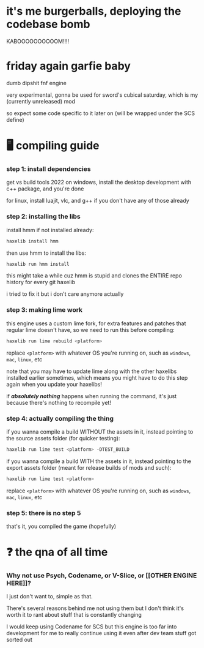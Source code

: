 # it's me burgerballs, deploying the codebase bomb

KABOOOOOOOOOOM!!!!


# friday again garfie baby
dumb dipshit fnf engine

very experimental, gonna be used for sword's cubical saturday, which is
my (currently unreleased) mod

so expect some code specific to it later on (will be wrapped under the SCS define)

# 🖥️ compiling guide
### **step 1:** install dependencies
get vs build tools 2022 on windows, install the desktop development with c++ package, and you're done

for linux, install luajit, vlc, and g++ if you don't have any of those already

### **step 2:** installing the libs

install hmm if not installed already:
```sh
haxelib install hmm
```

then use hmm to install the libs:
```sh
haxelib run hmm install
```

this might take a while cuz hmm is stupid and clones
the ENTIRE repo history for every git haxelib

i tried to fix it but i don't care anymore actually

### **step 3:** making lime work
this engine uses a custom lime fork, for extra features and patches
that regular lime doesn't have, so we need to run this before compiling:

```sh
haxelib run lime rebuild <platform>
```
replace `<platform>` with whatever OS you're running on, such as
`windows`, `mac`, `linux`, etc

note that you may have to update lime along with the other haxelibs
installed earlier sometimes, which means you might have to do this step again when you update your haxelibs!

if ***absolutely nothing*** happens when running the command, it's just because
there's nothing to recompile yet!

### **step 4:** actually compiling the thing
if you wanna compile a build WITHOUT the assets in it, instead
pointing to the source assets folder (for quicker testing):
```sh
haxelib run lime test <platform> -DTEST_BUILD
```

if you wanna compile a build WITH the assets in it, instead
pointing to the export assets folder (meant for release builds of mods and such):
```sh
haxelib run lime test <platform>
```
replace `<platform>` with whatever OS you're running on, such as
`windows`, `mac`, `linux`, etc

### **step 5:** there is no step 5
that's it, you compiled the game (hopefully)

# ❓ the qna of all time
### Why not use Psych, Codename, or V-Slice, or [[OTHER ENGINE HERE]]?
I just don't want to, simple as that.

There's several reasons behind me not using them but I don't think
it's worth it to rant about stuff that is constantly changing

I would keep using Codename for SCS but this engine is too far into development
for me to really continue using it even after dev team stuff got sorted out
